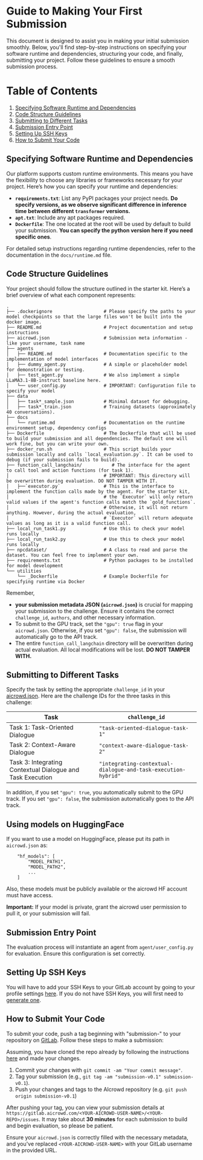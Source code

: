# Guide to Making Your First Submission

This document is designed to assist you in making your initial submission smoothly. Below, you'll find step-by-step instructions on specifying your software runtime and dependencies, structuring your code, and finally, submitting your project. Follow these guidelines to ensure a smooth submission process.

# Table of Contents

1. [Specifying Software Runtime and Dependencies](#specifying-software-runtime-and-dependencies)
2. [Code Structure Guidelines](#code-structure-guidelines)
3. [Submitting to Different Tasks](#submitting-to-different-tasks)
4. [Submission Entry Point](#submission-entry-point)
5. [Setting Up SSH Keys](#setting-up-ssh-keys)
6. [How to Submit Your Code](#how-to-submit-your-code)


## Specifying Software Runtime and Dependencies

Our platform supports custom runtime environments. This means you have the flexibility to choose any libraries or frameworks necessary for your project. Here’s how you can specify your runtime and dependencies:

- **`requirements.txt`**: List any PyPI packages your project needs. **Do specify versions, as we observe significant difference in inference time between different `transformer` versions.**
- **`apt.txt`**: Include any apt packages required.
- **`Dockerfile`**: The one located at the root will be used by default to build your submission. **You can specify the python version here if you need specific ones**. 

For detailed setup instructions regarding runtime dependencies, refer to the documentation in the `docs/runtime.md` file.

## Code Structure Guidelines

Your project should follow the structure outlined in the starter kit. Here’s a brief overview of what each component represents:

```
.
├── .dockerignore                   # Please specify the paths to your model checkpoints so that the large files won't be built into the docker image. 
├── README.md                       # Project documentation and setup instructions
├── aicrowd.json                    # Submission meta information - like your username, task name
├── agents
│   ├── README.md                   # Documentation specific to the implementation of model interfaces
│   ├── dummy_agent.py              # A simple or placeholder model for demonstration or testing.
│   ├── test_agent.py               # We also implement a simple LLaMA3.1-8B-instruct baseline here. 
│   └── user_config.py              # IMPORTANT: Configuration file to specify your model 
├── data
│   ├── task*_sample.json           # Minimal dataset for debugging. 
│   ├── task*_train.json            # Training datasets (approximately 40 conversations). 
├── docs
│   └── runtime.md                  # Documentation on the runtime environment setup, dependency configs
├── Dockerfile                      # The Dockerfile that will be used to build your submission and all dependencies. The default one will work fine, but you can write your own. 
├── docker_run.sh                   # This script builds your submission locally and calls `local_evaluation.py`. It can be used to debug (if your submission fails to build). 
├── function_call_langchain/           # The interface for the agent to call tool and action functions (for task 1). 
│                                   # IMPORTANT: This directory will be overwritten during evaluation. DO NOT TAMPER WITH IT. 
│   ├──`executor.py`                # This is the interface to implement the function calls made by the agent. For the starter kit, 
│                                   # the `Executor` will only return valid values if the agent's function calls match the `gold_functions`. 
│                                   # Otherwise, it will not return anything. However, during the actual evaluation, 
│                                   # `Executor` will return adequate values as long as it is a valid function call. 
├── local_run_task1.py              # Use this to check your model runs locally
├── local_run_task2.py              # Use this to check your model runs locally
├── npcdataset/                     # A class to read and parse the dataset. You can feel free to implement your own. 
├── requirements.txt                # Python packages to be installed for model development
└── utilities
    └── _Dockerfile                 # Example Dockerfile for specifying runtime via Docker
```

Remember, 
- **your submission metadata JSON (`aicrowd.json`)** is crucial for mapping your submission to the challenge. Ensure it contains the correct `challenge_id`, `authors`, and other necessary information. 
- To submit to the GPU track, set the `"gpu": true` flag in your `aicrowd.json`. Otherwise, if you set `"gpu": false`, the submission will automatically go to the API track. 
- The entire `function_call_langchain` directory will be overwritten during actual evaluation. All local modifications will be lost. **DO NOT TAMPER WITH.**

## Submitting to Different Tasks

Specify the task by setting the appropriate `challenge_id` in your [aicrowd.json](aicrowd.json). Here are the challenge IDs for the three tasks in this challenge:

| Task          |      `challenge_id`|
|---------------|-----------------|
| Task 1: Task-Oriented Dialogue | `"task-oriented-dialogue-task-1"`| 
| Task 2: Context-Aware Dialogue | `"context-aware-dialogue-task-2"`|
| Task 3: Integrating Contextual Dialogue and Task Execution | `"integrating-contextual-dialogue-and-task-execution-hybrid"`|

In addition, if you set `"gpu": true`, you automatically submit to the GPU track. If you set `"gpu": false`, the submission automatically goes to the API track. 

## Using models on HuggingFace

If you want to use a model on HuggingFace, please put its path in `aicrowd.json` as: 
```
    "hf_models": [
        "MODEL_PATH1", 
        "MODEL_PATH2", 
        ...
    ]
```
Also, these models must be publicly available or the aicrowd HF account must have access.

**Important:** If your model is private, grant the aicrowd user permission to pull it, or your submission will fail.

## Submission Entry Point

The evaluation process will instantiate an agent from `agent/user_config.py` for evaluation. Ensure this configuration is set correctly.

## Setting Up SSH Keys

You will have to add your SSH Keys to your GitLab account by going to your profile settings [here](https://gitlab.aicrowd.com/-/user_settings/ssh_keys). If you do not have SSH Keys, you will first need to [generate one](https://docs.gitlab.com/ee/ssh/README.html#generating-a-new-ssh-key-pair).


## How to Submit Your Code

To submit your code, push a tag beginning with "submission-" to your repository on [GitLab](https://gitlab.aicrowd.com/). Follow these steps to make a submission:

Assuming, you have cloned the repo already by following the instructions [here](../README.md#setup) and made your changes.

1. Commit your changes with `git commit -am "Your commit message"`.
2. Tag your submission (e.g., `git tag -am "submission-v0.1" submission-v0.1`).
3. Push your changes and tags to the AIcrowd repository (e.g. `git push origin submission-v0.1`)

After pushing your tag, you can view your submission details at `https://gitlab.aicrowd.com/<YOUR-AICROWD-USER-NAME>/<YOUR-REPO>/issues`. It may take about **30 minutes** for each submission to build and begin evaluation, so please be patient. 

Ensure your `aicrowd.json` is correctly filled with the necessary metadata, and you've replaced `<YOUR-AICROWD-USER-NAME>` with your GitLab username in the provided URL.
